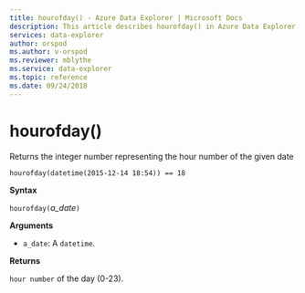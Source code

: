```yaml
---
title: hourofday() - Azure Data Explorer | Microsoft Docs
description: This article describes hourofday() in Azure Data Explorer.
services: data-explorer
author: orspod
ms.author: v-orspod
ms.reviewer: mblythe
ms.service: data-explorer
ms.topic: reference
ms.date: 09/24/2018
---
```

# hourofday()

Returns the integer number representing the hour number of the given date

```kusto
hourofday(datetime(2015-12-14 18:54)) == 18
```

**Syntax**

`hourofday(`*a_date*`)`

**Arguments**

* `a_date`: A `datetime`.

**Returns**

`hour number` of the day (0-23).